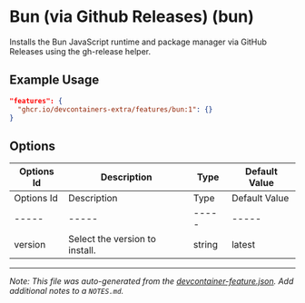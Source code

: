 # Bun (via Github Releases) (bun)

Installs the Bun JavaScript runtime and package manager via GitHub Releases using the gh-release helper.

## Example Usage

```json
"features": {
  "ghcr.io/devcontainers-extra/features/bun:1": {}
}
```

## Options

| Options Id | Description | Type | Default Value |
|-----|-----|-----|-----|
| Options Id | Description | Type | Default Value |
|-----|-----|-----|-----|
| version | Select the version to install. | string | latest |

---

_Note: This file was auto-generated from the [devcontainer-feature.json](devcontainer-feature.json).  Add additional notes to a `NOTES.md`._
